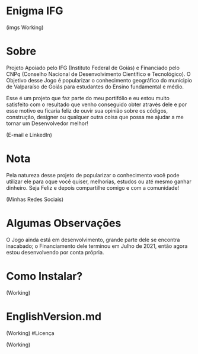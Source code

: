 # Enigma IFG

(imgs Working)

# Sobre

Projeto Apoiado pelo IFG (Instituto Federal de Goiás) e Financiado pelo CNPq (Conselho Nacional de Desenvolvimento Científico e Tecnológico).
O Objetivo desse Jogo é popularizar o conhecimento geográfico do munícipio de Valparaíso de Goiás para estudantes do Ensino fundamental e médio.

Esse é um projeto que faz parte do meu portifólio e eu estou muito satisfeito com o resultado que venho conseguido obter através dele e por esse motivo eu ficaria feliz de ouvir sua opinião sobre os códigos, construção, designer ou qualquer outra coisa que possa me ajudar a me tornar um Desenvolvedor melhor!

(E-mail e LinkedIn)

# Nota 

Pela natureza desse projeto de popularizar o conhecimento você pode utilizar ele para oque você quiser, melhorias, estudos ou até mesmo ganhar dinheiro. 
Seja Feliz e depois compartilhe comigo e com a comunidade!

(Minhas Redes Sociais)

# Algumas Observações 

O Jogo ainda está em desenvolvimento, grande parte dele se encontra inacabado; o Financiamento dele terminou em Julho de 2021, então agora estou desenvolvendo por conta própria.

# Como Instalar? 

(Working)

# EnglishVersion.md

(Working)
#Licença 

(Working)

